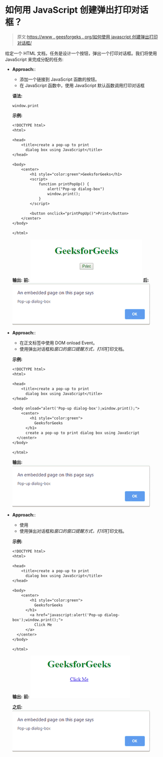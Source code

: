 # 如何用 JavaScript 创建弹出打印对话框？

> 原文:[https://www . geesforgeks . org/如何使用 javascript 创建弹出打印对话框/](https://www.geeksforgeeks.org/how-to-create-a-pop-up-to-print-dialog-box-using-javascript/)

给定一个 HTML 文档，任务是设计一个按钮，弹出一个打印对话框。我们将使用 JavaScript 来完成分配的任务:

*   **Approach:**:
    *   添加一个链接到 JavaScript 函数的按钮。
    *   在 JavaScript 函数中，使用 JavaScript 默认函数调用打印对话框

    **语法:**

    ```
    window.print
    ```

    **示例:**

    ```
    <!DOCTYPE html>
    <html>

    <head>
        <title>create a pop-up to print 
          dialog box using JavaScript</title>
    </head>

    <body>
        <center>
            <h1 style="color:green">GeeksforGeeks</h1>
            <script>
                function printPopUp() {
                    alert("Pop-up dialog-box")
                    window.print();
                }
            </script>

            <button onclick="printPopUp()">Print</button>
        </center>
    </body>

    </html>
    ```

    **输出:**
    **前:**
    ![](img/b1b1bf9d11d9bfc5ade669e267115a6e.png)
    **后:**
    ![](img/17cecce9ff92b9143cbe5e27796fd414.png)

*   **Approach:**:
    *   在正文标签中使用 DOM onload Event。
    *   使用弹出对话框和*窗口的窗口提醒方式，打印*打印文档。

    **示例:**

    ```
    <!DOCTYPE html>
    <html>

    <head>
        <title>create a pop-up to print
          dialog box using JavaScript</title>
    </head>

    <body onload="alert('Pop-up dialog-box');window.print();">
        <center>
            <h1 style="color:green">
              GeeksforGeeks
          </h1> 
          create a pop-up to print dialog box using JavaScript
      </center>
    </body>

    </html>
    ```

    **输出:**
    ![](img/17cecce9ff92b9143cbe5e27796fd414.png)

*   **Approach:**:
    *   使用 
    *   使用弹出对话框和*窗口的窗口提醒方式，打印*打印文档。

    **示例:**

    ```
    <!DOCTYPE html>
    <html>

    <head>
        <title>create a pop-up to print 
          dialog box using JavaScript</title>
    </head>

    <body>
        <center>
            <h1 style="color:green">
              GeeksforGeeks
          </h1>
            <a href="javascript:alert('Pop-up dialog-box');window.print();">
              Click Me
          </a>
      </center>
    </body>

    </html>
    ```

    **输出:**
    **前:**
    ![](img/d3708290e3ce1926e375d80ed72285dc.png)

    **之后:**
    ![](img/17cecce9ff92b9143cbe5e27796fd414.png)
